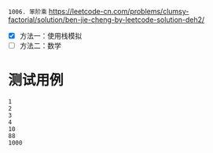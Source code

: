 
`1006. 笨阶乘` https://leetcode-cn.com/problems/clumsy-factorial/solution/ben-jie-cheng-by-leetcode-solution-deh2/
- [x] 方法一：使用栈模拟
- [ ] 方法二：数学

# 测试用例

```
1
2
3
4
10
88
1000
```
